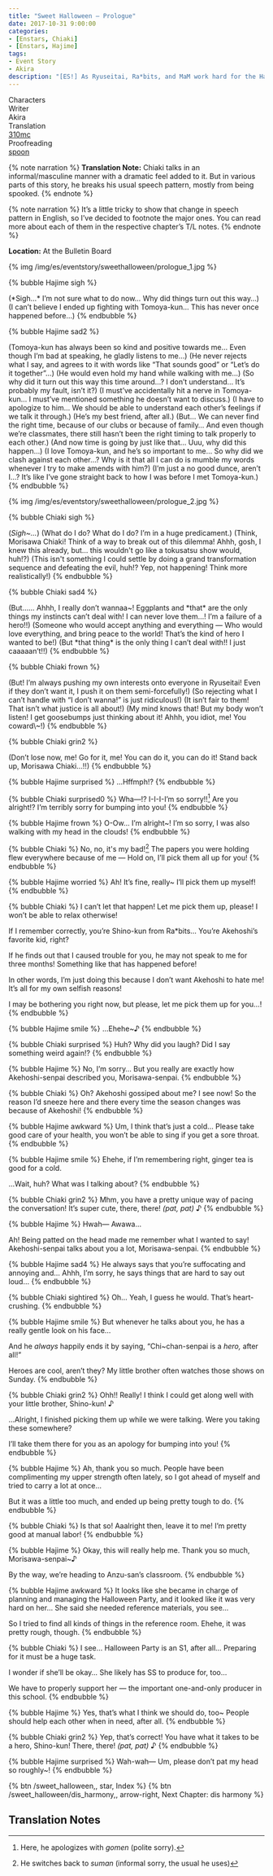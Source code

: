 ```yaml
---
title: "Sweet Halloween – Prologue"
date: 2017-10-31 9:00:00
categories:
- [Enstars, Chiaki]
- [Enstars, Hajime]
tags:
- Event Story
- Akira
description: "[ES!] As Ryuseitai, Ra*bits, and MaM work hard for the Halloween Party, it seems that Hajime and Tomoya are awkward around each other, and Chiaki is terrified of something…"
---
```

<div class="three-wrapper" style="--storyColor:#965e7d;--storyColor-rgb:150,94,125;--storyColor-h:326.8;--storyColor-s: 23%;--storyColor-l:47.8%;">
    <div class="info-area">
        <div class="info">
            <div class="info-item characters">
                <div class="label">
                    Characters
                </div>
                <div class="value">
                <a href="/categories/Enstars/Chiaki" character="Chiaki"></a>
                <a href="/categories/Enstars/Hajime" character="Hajime"></a>
                </div>
            </div>
            <div class="info-item one">
                <div class="label">
                    Writer
                </div>
                <div class="value">
                    Akira
                </div>
            </div>
            <div class="info-item two">
                <div class="label">
                    Translation
                </div>
                <div class="value">
                    <a href="/about">310mc</a>
                </div>
            </div>
            <div class="info-item three">
                <div class="label">
                   Proofreading
                </div>
                <div class="value">
                    <a href="https://twitter.com/splafyoon">spoon</a>
                </div>
            </div>
        </div>
    </div>
</div>

<!-- more -->

{% note narration %}
**Translation Note:** Chiaki talks in an informal/masculine manner with a dramatic feel added to it. But in various parts of this story, he breaks his usual speech pattern, mostly from being spooked.
{% endnote %}

{% note narration %}
It’s a little tricky to show that change in speech pattern in English, so I’ve decided to footnote the major ones. You can read more about each of them in the respective chapter’s T/L notes.
{% endnote %}

<div class="msr-location">
    <p><span><b>Location:</b> At the Bulletin Board</span></p>
</div>

{% img /img/es/eventstory/sweethalloween/prologue_1.jpg %}

{% bubble Hajime sigh %}
<th>(*Sigh…* I’m not sure what to do now… Why did things turn out this way…)</th>

<th>(I can’t believe I ended up fighting with Tomoya-kun… This has never once happened before…)</th>
{% endbubble %}

{% bubble Hajime sad2 %}
<th>(Tomoya-kun has always been so kind and positive towards me… Even though I’m bad at speaking, he gladly listens to me…)</th>

<th>(He never rejects what I say, and agrees to it with words like “That sounds good” or “Let’s do it together”…)</th>

<th>(He would even hold my hand while walking with me…)</th>

<th>(So why did it turn out this way this time around…? I don’t understand… It’s probably my fault, isn’t it?)</th>

<th>(I must’ve accidentally hit a nerve in Tomoya-kun… I must’ve mentioned something he doesn’t want to discuss.)</th>

<th>(I have to apologize to him… We should be able to understand each other’s feelings if we talk it through.)</th>

<th>(He’s my best friend, after all.)</th>

<th>(But… We can never find the right time, because of our clubs or because of family… And even though we’re classmates, there still hasn’t been the right timing to talk properly to each other.)</th>

<th>(And now time is going by just like that… Uuu, why did this happen…)</th>

<th>(I love Tomoya-kun, and he’s so important to me… So why did we clash against each other…? Why is it that all I can do is mumble my words whenever I try to make amends with him?)</th>

<th>(I’m just a no good dunce, aren’t I…? It’s like I’ve gone straight back to how I was before I met Tomoya-kun.)</th>
{% endbubble %}

{% img /img/es/eventstory/sweethalloween/prologue_2.jpg %}

{% bubble Chiaki sigh %}
<th>(<em>Sigh~…</em>)</th>

<th>(What do I do? What do I do? I’m in a huge predicament.)</th>

<th>(Think, Morisawa Chiaki! Think of a way to break out of this dilemma! Ahhh, gosh, I knew this already, but… this wouldn't go like a tokusatsu show would, huh!?)</th>

<th>(This isn't something I could settle by doing a grand transformation sequence and defeating the evil, huh!? Yep, not happening! Think more realistically!)</th>
{% endbubble %}

{% bubble Chiaki sad4 %}
<th>(But…… Ahhh, I really don’t wannaa~! Eggplants and *that* are the only things my instincts can’t deal with! I can never love them…! I’m a failure of a hero!!)</th>

<th>(Someone who would accept anything and everything — Who would love everything, and bring peace to the world! That’s the kind of hero I wanted to be!)</th>

<th>(But *that thing* is the only thing I can’t deal with!! I just caaaaan’t!!)</th>
{% endbubble %}

{% bubble Chiaki frown %}
<th>(But! I’m always pushing my own interests onto everyone in Ryuseitai! Even if they don’t want it, I push it on them semi-forcefully!)</th>

<th>(So rejecting what I can’t handle with “I don’t wanna!” is just ridiculous!)</th>

<th>(It isn’t fair to them! That isn’t what justice is all about!)</th>

<th>(My mind knows that! But my body won’t listen! I get goosebumps just thinking about it! Ahhh, you idiot, me! You coward\~!)</th>
{% endbubble %}

{% bubble Chiaki grin2 %}
<th>(Don’t lose now, me! Go for it, me! You can do it, you can do it! Stand back up, Morisawa Chiaki…!!)</th>
{% endbubble %}

{% bubble Hajime surprised %}
…Hffmph!?
{% endbubble %}

{% bubble Chiaki surprised0 %}
Wha—!? I-I-I-I’m so sorry!![^1] Are you alright!? I’m terribly sorry for bumping into you!
{% endbubble %}

{% bubble Hajime frown %}
O-Ow… I’m alright~! I’m so sorry, I was also walking with my head in the clouds!
{% endbubble %}

{% bubble Chiaki %}
No, no, it's my bad![^2] The papers you were holding flew everywhere because of me — Hold on, I’ll pick them all up for you!
{% endbubble %}

{% bubble Hajime worried %}
Ah! It’s fine, really~ I’ll pick them up myself!
{% endbubble %}

{% bubble Chiaki %}
I can’t let that happen! Let me pick them up, please! I won’t be able to relax otherwise!

If I remember correctly, you’re Shino-kun from Ra*bits… You’re Akehoshi’s favorite kid, right?

If he finds out that I caused trouble for you, he may not speak to me for three months! Something like that has happened before!

In other words, I’m just doing this because I don’t want Akehoshi to hate me! It’s all for my own selfish reasons!

I may be bothering you right now, but please, let me pick them up for you…!
{% endbubble %}

{% bubble Hajime smile %}
…Ehehe~♪
{% endbubble %}

{% bubble Chiaki surprised %}
Huh? Why did you laugh? Did I say something weird again!?
{% endbubble %}

{% bubble Hajime %}
No, I’m sorry… But you really are exactly how Akehoshi-senpai described you, Morisawa-senpai.
{% endbubble %}

{% bubble Chiaki %}
Oh? Akehoshi gossiped about me? I see now! So the reason I’d sneeze here and there every time the season changes was because of Akehoshi!
{% endbubble %}

{% bubble Hajime awkward %}
Um, I think that’s just a cold… Please take good care of your health, you won’t be able to sing if you get a sore throat.
{% endbubble %}

{% bubble Hajime smile %}
Ehehe, if I’m remembering right, ginger tea is good for a cold.

…Wait, huh? What was I talking about?
{% endbubble %}

{% bubble Chiaki grin2 %}
Mhm, you have a pretty unique way of pacing the conversation! It’s super cute, there, there! <em><th>(pat, pat)</th></em> ♪
{% endbubble %}

{% bubble Hajime %}
Hwah— Awawa…

Ah! Being patted on the head made me remember what I wanted to say! Akehoshi-senpai talks about you a lot, Morisawa-senpai.
{% endbubble %}

{% bubble Hajime sad4 %}
He always says that you’re suffocating and annoying and… Ahhh, I’m sorry, he says things that are hard to say out loud…
{% endbubble %}

{% bubble Chiaki sightired %}
Oh… Yeah, I guess he would. That’s heart-crushing.
{% endbubble %}

{% bubble Hajime smile %}
But whenever he talks about you, he has a really gentle look on his face…

And he *always* happily ends it by saying, “Chi~chan-senpai is a *hero,* after all!”

Heroes are cool, aren’t they? My little brother often watches those shows on Sunday.
{% endbubble %}

{% bubble Chiaki grin2 %}
Ohh!! Really! I think I could get along well with your little brother, Shino-kun! ♪

…Alright, I finished picking them up while we were talking. Were you taking these somewhere?

I’ll take them there for you as an apology for bumping into you!
{% endbubble %}

{% bubble Hajime %}
Ah, thank you so much. People have been complimenting my upper strength often lately, so I got ahead of myself and tried to carry a lot at once…

But it was a little too much, and ended up being pretty tough to do.
{% endbubble %}

{% bubble Chiaki %}
Is that so! Aaalright then, leave it to me! I’m pretty good at manual labor!
{% endbubble %}

{% bubble Hajime %}
Okay, this will really help me. Thank you so much, Morisawa-senpai~♪

By the way, we’re heading to Anzu-san’s classroom.
{% endbubble %}

{% bubble Hajime awkward %}
It looks like she became in charge of planning and managing the Halloween Party, and it looked like it was very hard on her… She said she needed reference materials, you see…

So I tried to find all kinds of things in the reference room. Ehehe, it was pretty rough, though.
{% endbubble %}

{% bubble Chiaki %}
I see… Halloween Party is an S1, after all… Preparing for it must be a huge task.

I wonder if she’ll be okay… She likely has SS to produce for, too…

We have to properly support her — the important one-and-only producer in this school.
{% endbubble %}

{% bubble Hajime %}
Yes, that’s what I think we should do, too~ People should help each other when in need, after all.
{% endbubble %}

{% bubble Chiaki grin2 %}
Yep, that’s correct! You have what it takes to be a hero, Shino-kun! There, there! <em><th>(pat, pat)</th></em> ♪
{% endbubble %}

{% bubble Hajime surprised %}
Wah-wah— Um, please don’t pat my head so roughly~!
{% endbubble %}

<div toc>
{% btn /sweet_halloween,, star, Index %}
{% btn /sweet_halloween/dis_harmony,, arrow-right, Next Chapter: dis harmony %}
</div>

## Translation Notes

[^1]: Here, he apologizes with <em>gomen</em> (polite sorry).
[^2]: He switches back to <em>suman</em> (informal sorry, the usual he uses)
